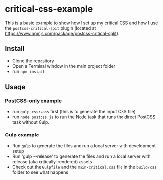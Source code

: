 # critical-css-example
This is a basic example to show how I set up my critical CSS and how I use the `postcss-critical-spit` plugin (located at https://www.npmjs.com/package/postcss-critical-split).

## Install
* Clone the repository
* Open a Terminal window in the main project folder
* run `npm install`

## Usage

### PostCSS-only example
* run `gulp css:sass` first (this is to generate the input CSS file)
* run `node postcss.js` to run the Node task that runs the direct PostCSS task without Gulp.

### Gulp example
* Run `gulp` to generate the files and run a local server with development setup
* Run 'gulp --release' to generate the files and run a local server with release (aka critically-rendered) assets
* Check out the `Gulpfile` and the `main-critical.css` file in the `build/css` folder to see what happens

